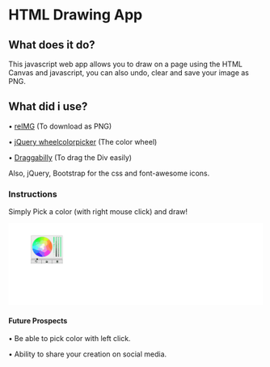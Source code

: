 # HTML Drawing App
## What does it do?
This javascript web app allows you to draw on a page using the HTML Canvas and javascript, you can also undo, clear and save your image as PNG.
## What did i use?
• [reIMG](https://github.com/gillyb/reimg) (To download as PNG) 

• [jQuery wheelcolorpicker](https://github.com/fujaru/jquery-wheelcolorpicker) (The color wheel)

• [Draggabilly](draggabilly.desandro.com) (To drag the Div easily)

Also, jQuery, Bootstrap for the css and font-awesome icons.

### Instructions

Simply Pick a color (with right mouse click) and draw!

![live demo](https://github.com/alevalenti44/HTML-Drawing-App/blob/master/img/demo.gif)

#### Future Prospects

• Be able to pick color with left click.

• Ability to share your creation on social media.

